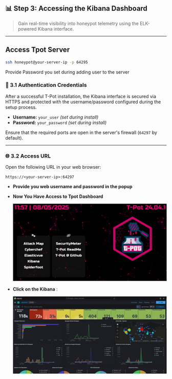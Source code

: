## 📊 Step 3: Accessing the Kibana Dashboard

> Gain real-time visibility into honeypot telemetry using the ELK-powered Kibana interface.

---
## Access Tpot Server
```bash
ssh honeypot@your-server-ip -p 64295
```
Provide Password you set during adding user to the server

### 🔐 3.1 Authentication Credentials

After a successful T-Pot installation, the Kibana interface is secured via HTTPS and protected with the username/password configured during the setup process.

- **Username:** `your_user` *(set during install)*
- **Password:** `your_password` *(set during install)*

Ensure that the required ports are open in the server's firewall (`64297` by default).

---

### 🌐 3.2 Access URL

Open the following URL in your web browser:

```url
https://<your-server-ip>:64297
```
- **Provide you web username and password in the popup**

- **Now You Have Access to Tpot Dashboard**

   ![Tpot Dashboard](https://github.com/Parveen-Birthaliya/Honeypot/blob/main/images/TpotDashboard.png)
  
- **Click on the Kibana** : 

  ![Kibana Dashboard](https://github.com/Parveen-Birthaliya/Honeypot/blob/main/images/DashBoard.png)

